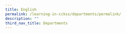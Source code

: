 ```yaml
---
title: English
permalink: /learning-in-cckss/departments/permalink/
description: ""
third_nav_title: Departments
---
```


